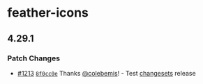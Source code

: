 # feather-icons

## 4.29.1

### Patch Changes

- [#1213](https://github.com/feathericons/feather/pull/1213) [`8f0cc0e`](https://github.com/feathericons/feather/commit/8f0cc0e6667e88b7de391ccaf75820a6e57f4f13) Thanks [@colebemis](https://github.com/colebemis)! - Test [changesets](https://github.com/changesets/changesets) release
